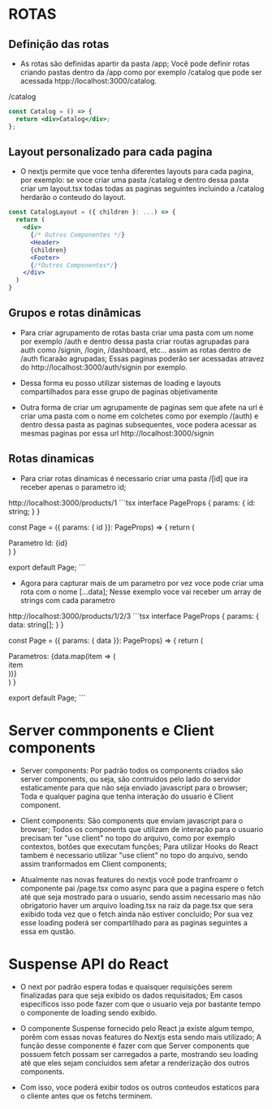 # ROTAS

## Definição das rotas

- As rotas são definidas apartir da pasta /app; Você pode definir rotas criando pastas dentro da /app como por exemplo /catalog que pode ser acessada htpp://localhost:3000/catalog.

/catalog

```jsx
const Catalog = () => {
  return <div>Catalog</div>;
};
```

## Layout personalizado para cada pagina

- O nextjs permite que voce tenha diferentes layouts para cada pagina, por exemplo: se voce criar uma pasta /catalog e dentro dessa pasta criar um layout.tsx todas todas as paginas seguintes incluindo a /catalog herdarão o conteudo do layout.

```jsx
const CatalogLayout = ({ children }: ...) => {
  return (
    <div>
      {/* Outros Componentes */}
      <Header>
      {children}
      <Footer>
      {/*Outros Componentes*/}
    </div>
  )
}
```

## Grupos e rotas dinâmicas

- Para criar agrupamento de rotas basta criar uma pasta com um nome por exemplo /auth e dentro dessa pasta criar routas agrupadas para auth como /signin, /login, /dashboard, etc... assim as rotas dentro de /auth ficaraão agrupadas; Essas paginas poderão ser acessadas atravez do http://localhost:3000/auth/signin por exemplo.

- Dessa forma eu posso utilizar sistemas de loading e layouts compartilhados para esse grupo de paginas objetivamente

- Outra forma de criar um agrupamente de paginas sem que afete na url é criar uma pasta com o nome em colchetes como por exemplo /(auth) e dentro dessa pasta as paginas subsequentes, voce podera acessar as mesmas paginas por essa url http://localhost:3000/signin

## Rotas dinamicas

- Para criar rotas dinamicas é necessario criar uma pasta /[id] que ira receber apenas o parametro id;

http://localhost:3000/products/1
´´´tsx
interface PageProps {
params: {
id: string;
}
}

const Page = ({ params: { id }}: PageProps) => {
return (
<div>Parametro Id: {id}</div>
)
}

export default Page;
´´´

- Agora para capturar mais de um parametro por vez voce pode criar uma rota com o nome [...data]; Nesse exemplo voce vai receber um array de strings com cada parametro

http://localhost:3000/products/1/2/3
´´´tsx
interface PageProps {
params: {
data: string[];
}
}

const Page = ({ params: { data }}: PageProps) => {
return (
<div>Parametros: {data.map(item => (
<div>item</div>
))}</div>
)
}

export default Page;
´´´
# Server commponents e Client components

- Server components: Por padrão todos os components criados são server components, ou seja, são contruidos pelo lado do servidor estaticamente para que não seja enviado javascript para o browser; Toda e qualquer pagina que tenha interação do usuario é Client component.

- Client components: São components que enviam javascript para o browser; Todos os components que utilizam de interação para o usuario precisam ter "use client" no topo do arquivo, como por exemplo contextos, botões que executam funções; Para utilizar Hooks do React tambem é necessario utilizar "use client" no topo do arquivo, sendo assim tranformados em Client components;

- Atualmente nas novas features do nextjs você pode tranfroamr o componente pai /page.tsx como async para que a pagina espere o fetch até que seja mostrado para o usuario, sendo assim necessario mas não obrigatorio haver um arquivo loading.tsx na raiz da page.tsx que sera exibido toda vez que o fetch ainda não estiver concluido; Por sua vez esse loading poderá ser compartilhado para as paginas seguintes a essa em qustão. 

# Suspense API do React

- O next por padrão espera todas e quaisquer requisições serem finalizadas para que seja exibido os dados requisitados; Em casos especificos isso pode fazer com que o usuario veja por bastante tempo o componente de loading sendo exibido.

- O componente Suspense fornecido pelo React ja existe algum tempo, porêm com essas novas features do Nextjs esta sendo mais utilizado; A função desse componente é fazer com que Server components que possuem fetch possam ser carregados a parte, mostrando seu loading até que eles sejam concluidos sem afetar a renderização dos outros components. 

- Com isso, voce poderá exibir todos os outros conteudos estaticos para o cliente antes que os fetchs terminem.

